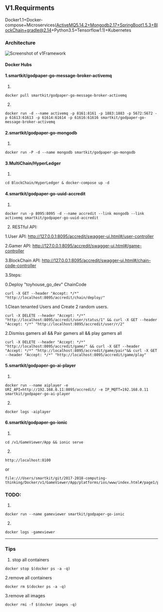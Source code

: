 
## V1.Requirments

Docker1.1+Docker-compose+Microservices(ActiveMQ5.14.2+Mongodb2.17+SpringBoot1.5.3+BlockChain+gradle@2.14+Python3.5+Tensorflow1.1)+Kubernetes

### Architecture

![Screenshot of v1Framework](https://raw.githubusercontent.com/yangboz/2017-2018-computing-thinking/master/Docker/v1/v1Framework.jpg)

#### Docker Hubs

#### 1.smartkit/godpaper-go-message-broker-activemq

1.
```
docker pull smartkit/godpaper-go-message-broker-activemq
```
2.
```
docker run -d --name activemq -p 8161:8161 -p 1883:1883 -p 5672:5672 -p 61613:61613 -p 61614:61614 -p 61616:61616 smartkit/godpaper-go-message-broker-activemq
```

#### 2.smartkit/godpaper-go-mongodb

1.
```
docker run -P -d --name mongodb smartkit/godpaper-go-mongodb
```

#### 3.MultiChain/HyperLedger

1.
```
cd BlockChain/HyperLedger & docker-compose up -d
```

#### 4.smartkit/godpaper-go-uuid-accredit

1.
```
docker run -p 8095:8095 -d --name accredit --link mongodb --link activemq smartkit/godpaper-go-uuid-accredit
```

2. RESTful API:

1.User API: http://127.0.0.1:8095/accredit/swagger-ui.html#/user-controller

2.Gamer API: http://127.0.0.1:8095/accredit/swagger-ui.html#/game-controller

3.BlockChain API: http://127.0.0.1:8095/accredit/swagger-ui.html#/chain-code-controller


3.Steps:

0.Deploy "toyhouse_go_dev" ChainCode

```
curl -X GET --header "Accept: */*" "http://localhost:8095/accredit/chain/deploy/"
```

1.Clean tenanted Users and Create 2 random users. 

```
curl -X DELETE --header "Accept: */*" "http://localhost:8095/accredit/user/status/1" && curl -X GET --header "Accept: */*" "http://localhost:8095/accredit/user/r/2"
```

2.Dismiss gamers all && Pair gamers all && play gamers all

```
curl -X DELETE --header "Accept: */*" "http://localhost:8095/accredit/game/" && curl -X GET --header "Accept: */*" "http://localhost:8095/accredit/game/pair"&& curl -X GET --header "Accept: */*" "http://localhost:8095/accredit/game/play"
```

#### 5.smartkit/godpaper-go-ai-player

1.
```
docker run --name aiplayer -e URI_API=http://192.168.0.11:8095/accredit/ -e IP_MQTT=192.168.0.11 smartkit/godpaper-go-ai-player
```

2. 
```
docker logs -aiplayer
```

#### 6.smartkit/godpaper-go-ionic
1.

```
cd /v1/GameViewer/App && ionic serve
```

2.

```
http://localhost:8100
```
or

```
file:///Users/smartkit/git/2017-2018-computing-thinking/Docker/v1/GameViewer/App/platforms/ios/www/index.html#/page1/page3
```

### TODO:

1.
```
docker run --name gameviewer smartkit/godpaper-go-ionic
```

2. 
```
docker logs -gameviewer
```
---

### Tips

1. stop all containers

```
docker stop $(docker ps -a -q)    
```
2.remove all containers

```
docker rm $(docker ps -a -q)    
```

3.remove all images
```
docker rmi -f $(docker images -q)
```
